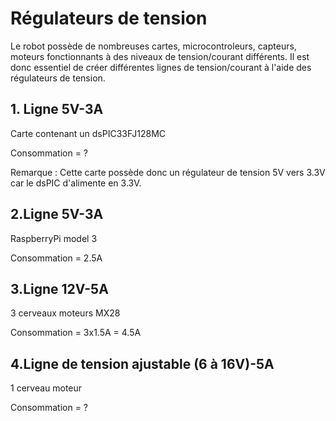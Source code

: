 # Régulateurs de tension

Le robot possède de nombreuses cartes, microcontroleurs, capteurs, moteurs fonctionnants à des niveaux de tension/courant différents. Il est donc essentiel de créer différentes lignes de tension/courant à l'aide des régulateurs de tension.

## 1. Ligne 5V-3A
<p>Carte contenant un dsPIC33FJ128MC</p>
<p>Consommation = ?</p>
<p>Remarque : Cette carte possède donc un régulateur de tension 5V vers 3.3V car le dsPIC d'alimente en 3.3V.</p>

## 2.Ligne 5V-3A
<p>RaspberryPi model 3</p>
<p>Consommation = 2.5A</p>

## 3.Ligne 12V-5A
<p>3 cerveaux moteurs MX28</p>
<p>Consommation = 3x1.5A = 4.5A</p>

## 4.Ligne de tension ajustable (6 à 16V)-5A
<p>1 cerveau moteur</p>
<p>Consommation = ?</p>

